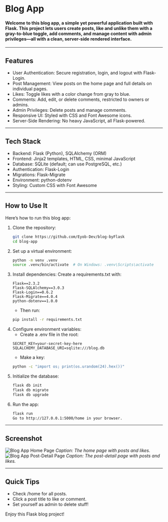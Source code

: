 # Blog App
#### Welcome to this blog app, a simple yet powerful application built with Flask. This project lets users create posts, like and unlike them with a gray-to-blue toggle, add comments, and manage content with admin privileges—all with a clean, server-side rendered interface.

---


## Features
- User Authentication: Secure registration, login, and logout with Flask-Login.
- Post Management: View posts on the home page and full details on individual pages.
- Likes: Toggle likes with a color change from gray to blue.
- Comments: Add, edit, or delete comments, restricted to owners or admins.
- Admin Privileges: Delete posts and manage comments.
- Responsive UI: Styled with CSS and Font Awesome icons.
- Server-Side Rendering: No heavy JavaScript, all Flask-powered.

---

## Tech Stack
- Backend: Flask (Python), SQLAlchemy (ORM)
- Frontend: Jinja2 templates, HTML, CSS, minimal JavaScript
- Database: SQLite (default; can use PostgreSQL, etc.)
- Authentication: Flask-Login
- Migrations: Flask-Migrate
- Environment: python-dotenv
- Styling: Custom CSS with Font Awesome
---
## How to Use It
Here’s how to run this blog app:
1. Clone the repository:
   ```bash
   git clone https://github.com/Eyob-Dev/blog-byFlask
   cd blog-app
2. Set up a virtual environment:
   ```bash
   python -m venv .venv
   source .venv/bin/activate  # On Windows: .venv\Scripts\activate
3. Install dependencies:
   Create a requirements.txt with:
   ```text
   Flask==2.3.2
   Flask-SQLAlchemy==3.0.3
   Flask-Login==0.6.2
   Flask-Migrate==4.0.4
   python-dotenv==1.0.0
   ```
   * Then run:
   ```bash
   pip install -r requirements.txt
4. Configure environment variables:
   * Create a .env file in the root:
   ```text
   SECRET_KEY=your-secret-key-here
   SQLALCHEMY_DATABASE_URI=sqlite:///blog.db
   ```
   * Make a key:
   ```bash
   python -c "import os; print(os.urandom(24).hex())"
5. Initialize the database:
   ```bash
   flask db init
   flask db migrate
   flask db upgrade
6. Run the app:
   ```bash
   flask run
   Go to http://127.0.0.1:5000/home in your browser.
---
## Screenshot
![Blog App Home Page](blog_website/static/screenshots/home-page.png)
*Caption: The home page with posts and likes.*
![Blog App Post-Detail Page](blog_website/static/screenshots/post-detail.png)
*Caption: The post-detail page with posts and likes.*

---
## Quick Tips
- Check /home for all posts.
- Click a post title to like or comment.
- Set yourself as admin to delete stuff!

Enjoy this Flask blog project!